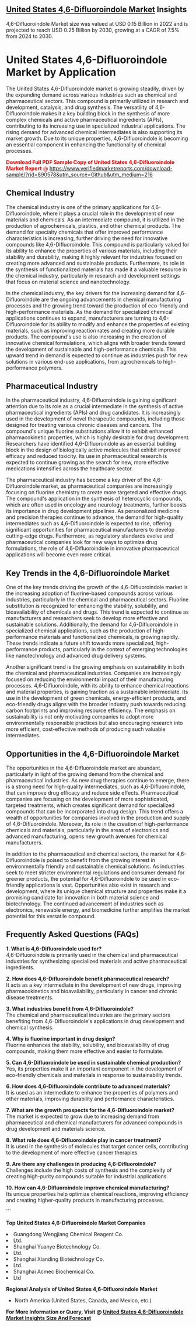 <h2><a href="https://www.verifiedmarketreports.com/download-sample/?rid=890578&amp;utm_source=Github&amp;utm_medium=216" target="_blank">United States 4,6-Difluoroindole Market</a> Insights</h2><p>4,6-Difluoroindole Market size was valued at USD 0.15 Billion in 2022 and is projected to reach USD 0.25 Billion by 2030, growing at a CAGR of 7.5% from 2024 to 2030.</p><p><h1>United States 4,6-Difluoroindole Market by Application</h1><p>The United States 4,6-Difluoroindole market is growing steadily, driven by the expanding demand across various industries such as chemical and pharmaceutical sectors. This compound is primarily utilized in research and development, catalysis, and drug synthesis. The versatility of 4,6-Difluoroindole makes it a key building block in the synthesis of more complex chemicals and active pharmaceutical ingredients (APIs), contributing to its increasing use in specialized industrial applications. The rising demand for advanced chemical intermediates is also supporting its market growth. Due to its unique properties, 4,6-Difluoroindole is becoming an essential component in enhancing the functionality of chemical processes. <p><span class=""><span style="color: #ff0000;"><strong>Download Full PDF Sample Copy of United States 4,6-Difluoroindole Market Report</strong> @ </span><a href="https://www.verifiedmarketreports.com/download-sample/?rid=890578&amp;utm_source=Github&amp;utm_medium=216" target="_blank">https://www.verifiedmarketreports.com/download-sample/?rid=890578&amp;utm_source=Github&amp;utm_medium=216</a></span></p></p><h2>Chemical Industry</h2><p>The chemical industry is one of the primary applications for 4,6-Difluoroindole, where it plays a crucial role in the development of new materials and chemicals. As an intermediate compound, it is utilized in the production of agrochemicals, plastics, and other chemical products. The demand for specialty chemicals that offer improved performance characteristics is increasing, further driving the need for innovative compounds like 4,6-Difluoroindole. This compound is particularly valued for its ability to enhance the properties of various materials, including their stability and durability, making it highly relevant for industries focused on creating more advanced and sustainable products. Furthermore, its role in the synthesis of functionalized materials has made it a valuable resource in the chemical industry, particularly in research and development settings that focus on material science and nanotechnology.</p><p>In the chemical industry, the key drivers for the increasing demand for 4,6-Difluoroindole are the ongoing advancements in chemical manufacturing processes and the growing trend toward the production of eco-friendly and high-performance materials. As the demand for specialized chemical applications continues to expand, manufacturers are turning to 4,6-Difluoroindole for its ability to modify and enhance the properties of existing materials, such as improving reaction rates and creating more durable products. The compound's use is also increasing in the creation of innovative chemical formulations, which aligns with broader trends toward the development of sustainable and high-performance chemicals. This upward trend in demand is expected to continue as industries push for new solutions in various end-use applications, from agrochemicals to high-performance polymers.</p><h2>Pharmaceutical Industry</h2><p>In the pharmaceutical industry, 4,6-Difluoroindole is gaining significant attention due to its role as a crucial intermediate in the synthesis of active pharmaceutical ingredients (APIs) and drug candidates. It is increasingly used in the development of novel therapeutic compounds, including those designed for treating various chronic diseases and cancers. The compound's unique fluorine substitutions allow it to exhibit enhanced pharmacokinetic properties, which is highly desirable for drug development. Researchers have identified 4,6-Difluoroindole as an essential building block in the design of biologically active molecules that exhibit improved efficacy and reduced toxicity. Its use in pharmaceutical research is expected to continue growing as the search for new, more effective medications intensifies across the healthcare sector.</p><p>The pharmaceutical industry has become a key driver of the 4,6-Difluoroindole market, as pharmaceutical companies are increasingly focusing on fluorine chemistry to create more targeted and effective drugs. The compound's application in the synthesis of heterocyclic compounds, which are often used in oncology and neurology treatments, further boosts its importance in drug development pipelines. As personalized medicine and precision therapies continue to advance, the demand for high-quality intermediates such as 4,6-Difluoroindole is expected to rise, offering significant opportunities for pharmaceutical manufacturers to develop cutting-edge drugs. Furthermore, as regulatory standards evolve and pharmaceutical companies look for new ways to optimize drug formulations, the role of 4,6-Difluoroindole in innovative pharmaceutical applications will become even more critical.</p><h2>Key Trends in the 4,6-Difluoroindole Market</h2><p>One of the key trends driving the growth of the 4,6-Difluoroindole market is the increasing adoption of fluorine-based compounds across various industries, particularly in the chemical and pharmaceutical sectors. Fluorine substitution is recognized for enhancing the stability, solubility, and bioavailability of chemicals and drugs. This trend is expected to continue as manufacturers and researchers seek to develop more effective and sustainable solutions. Additionally, the demand for 4,6-Difluoroindole in specialized chemical applications, such as the production of high-performance materials and functionalized chemicals, is growing rapidly. These trends indicate a future shift towards more specialized, high-performance products, particularly in the context of emerging technologies like nanotechnology and advanced drug delivery systems.</p><p>Another significant trend is the growing emphasis on sustainability in both the chemical and pharmaceutical industries. Companies are increasingly focused on reducing the environmental impact of their manufacturing processes. 4,6-Difluoroindole, with its ability to enhance chemical reactions and material properties, is gaining traction as a sustainable intermediate. Its use in the development of green chemicals, energy-efficient products, and eco-friendly drugs aligns with the broader industry push towards reducing carbon footprints and improving resource efficiency. The emphasis on sustainability is not only motivating companies to adopt more environmentally responsible practices but also encouraging research into more efficient, cost-effective methods of producing such valuable intermediates.</p><h2>Opportunities in the 4,6-Difluoroindole Market</h2><p>The opportunities in the 4,6-Difluoroindole market are abundant, particularly in light of the growing demand from the chemical and pharmaceutical industries. As new drug therapies continue to emerge, there is a strong need for high-quality intermediates, such as 4,6-Difluoroindole, that can improve drug efficacy and reduce side effects. Pharmaceutical companies are focusing on the development of more sophisticated, targeted treatments, which creates significant demand for specialized compounds that can be incorporated into drug design. This trend offers a wealth of opportunities for companies involved in the production and supply of 4,6-Difluoroindole. Moreover, its role in the creation of high-performance chemicals and materials, particularly in the areas of electronics and advanced manufacturing, opens new growth avenues for chemical manufacturers.</p><p>In addition to the pharmaceutical and chemical sectors, the market for 4,6-Difluoroindole is poised to benefit from the growing interest in environmentally friendly and sustainable chemical solutions. As industries seek to meet stricter environmental regulations and consumer demand for greener products, the potential for 4,6-Difluoroindole to be used in eco-friendly applications is vast. Opportunities also exist in research and development, where its unique chemical structure and properties make it a promising candidate for innovation in both material science and biotechnology. The continued advancement of industries such as electronics, renewable energy, and biomedicine further amplifies the market potential for this versatile compound.</p><h2>Frequently Asked Questions (FAQs)</h2><p><strong>1. What is 4,6-Difluoroindole used for?</strong><br>4,6-Difluoroindole is primarily used in the chemical and pharmaceutical industries for synthesizing specialized materials and active pharmaceutical ingredients.</p><p><strong>2. How does 4,6-Difluoroindole benefit pharmaceutical research?</strong><br>It acts as a key intermediate in the development of new drugs, improving pharmacokinetics and bioavailability, particularly in cancer and chronic disease treatments.</p><p><strong>3. What industries benefit from 4,6-Difluoroindole?</strong><br>The chemical and pharmaceutical industries are the primary sectors benefiting from 4,6-Difluoroindole's applications in drug development and chemical synthesis.</p><p><strong>4. Why is fluorine important in drug design?</strong><br>Fluorine enhances the stability, solubility, and bioavailability of drug compounds, making them more effective and easier to formulate.</p><p><strong>5. Can 4,6-Difluoroindole be used in sustainable chemical production?</strong><br>Yes, its properties make it an important component in the development of eco-friendly chemicals and materials in response to sustainability trends.</p><p><strong>6. How does 4,6-Difluoroindole contribute to advanced materials?</strong><br>It is used as an intermediate to enhance the properties of polymers and other materials, improving durability and performance characteristics.</p><p><strong>7. What are the growth prospects for the 4,6-Difluoroindole market?</strong><br>The market is expected to grow due to increasing demand from pharmaceutical and chemical manufacturers for advanced compounds in drug development and materials science.</p><p><strong>8. What role does 4,6-Difluoroindole play in cancer treatment?</strong><br>It is used in the synthesis of molecules that target cancer cells, contributing to the development of more effective cancer therapies.</p><p><strong>9. Are there any challenges in producing 4,6-Difluoroindole?</strong><br>Challenges include the high costs of synthesis and the complexity of creating high-purity compounds suitable for industrial applications.</p><p><strong>10. How can 4,6-Difluoroindole improve chemical manufacturing?</strong><br>Its unique properties help optimize chemical reactions, improving efficiency and creating higher-quality products in manufacturing processes.</p>```</p><p><strong>Top United States 4,6-Difluoroindole Market Companies</strong></p><div data-test-id=""><p><li>Guangdong Wengjiang Chemical Reagent Co.</li><li> Ltd.</li><li> Shanghai Yuanye Biotechnology Co.</li><li> Ltd.</li><li> Shanghai Xianding Biotechnology Co.</li><li> Ltd.</li><li> Shanghai Acmec Biochemical Co.</li><li> Ltd</li></p><div><strong>Regional Analysis of&nbsp;United States 4,6-Difluoroindole Market</strong></div><ul><li dir="ltr"><p dir="ltr">North America&nbsp;(United States, Canada, and Mexico, etc.)</p></li></ul><p><strong>For More Information or Query, Visit @&nbsp;</strong><strong><a href="https://www.verifiedmarketreports.com/product/4-6-difluoroindole-market/?utm_source=Github&amp;utm_medium=216" target="_blank">United States 4,6-Difluoroindole Market Insights Size And Forecast</a></strong></p></div>
